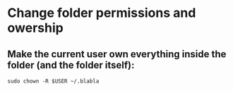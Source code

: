 
# Change folder permissions and owership

## Make the current user own everything inside the folder (and the folder itself):
    sudo chown -R $USER ~/.blabla